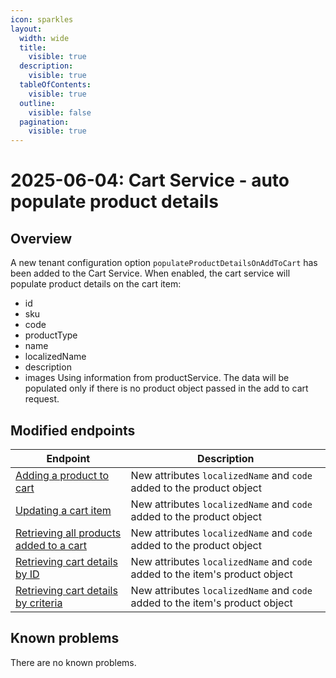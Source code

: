 ```yaml
---
icon: sparkles
layout:
  width: wide
  title:
    visible: true
  description:
    visible: true
  tableOfContents:
    visible: true
  outline:
    visible: false
  pagination:
    visible: true
---
```


# 2025-06-04: Cart Service - auto populate product details

## Overview

A new tenant configuration option `populateProductDetailsOnAddToCart` has been added to the Cart Service.
When enabled, the cart service will populate product details on the cart item:
- id
- sku
- code
- productType
- name
- localizedName
- description
- images
Using information from productService. The data will be populated only if there is no product object passed in the add to cart request.

## Modified endpoints

| Endpoint                                                                                                                                                                                   | Description                                                                  |
|--------------------------------------------------------------------------------------------------------------------------------------------------------------------------------------------|------------------------------------------------------------------------------|
| [Adding a product to cart](https://developer.emporix.io/api-references/api-guides/checkout/cart/api-reference/cart-items#post-cart-tenant-carts-cartid-items)               | New attributes `localizedName` and `code` added to the product object        |
| [Updating a cart item](https://developer.emporix.io/api-references/api-guides/checkout/cart/api-reference/cart-items#put-cart-tenant-carts-cartid-items-itemid)             | New attributes `localizedName` and `code` added to the product object        |
| [Retrieving all products added to a cart](https://developer.emporix.io/api-references/api-guides/checkout/cart/api-reference/cart-items#get-cart-tenant-carts-cartid-items) | New attributes `localizedName` and `code` added to the product object        |
| [Retrieving cart details by ID](https://developer.emporix.io/api-references/api-guides/checkout/cart/api-reference/carts#get-cart-tenant-carts-cartid)                      | New attributes `localizedName` and `code` added to the item's product object |
| [Retrieving cart details by criteria](https://developer.emporix.io/api-references/api-guides/checkout/cart/api-reference/carts#get-cart-tenant-carts)                       | New attributes `localizedName` and `code` added to the item's product object |

## Known problems

There are no known problems.
